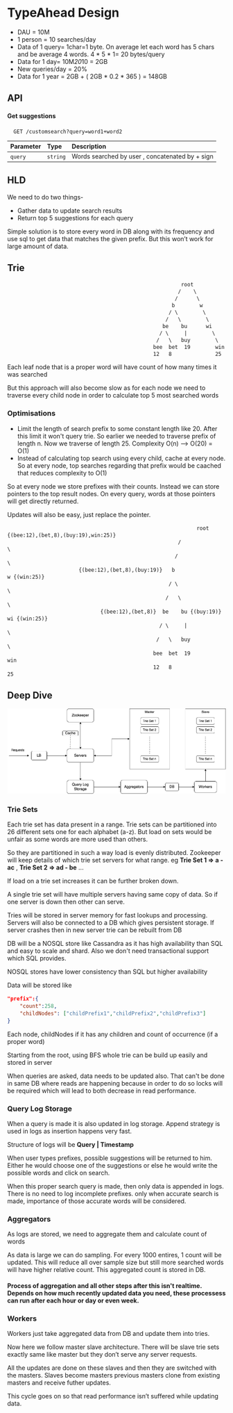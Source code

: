 # TypeAhead Design

- DAU = 10M
- 1 person = 10 searches/day
- Data of 1 query= 1char=1 byte. On average let each word has 5 chars and be average 4 words. 4 * 5 * 1= 20 bytes/query
- Data for 1 day= 10M*20*10 = 2GB 
- New queries/day = 20%
- Data for 1 year = 2GB + ( 2GB * 0.2 * 365 ) = 148GB

## API 

#### Get suggestions

```http
  GET /customsearch?query=word1+word2
```

| Parameter | Type     | Description                |
| :-------- | :------- | :------------------------- |
| `query` | `string` | Words searched by user , concatenated by + sign  |

## HLD

We need to do two things-
- Gather data to update search results
- Return top 5 suggestions for each query

Simple solution is to store every word in DB along with its frequency and use sql to get data that matches the given prefix. But this won’t work for
large amount of data.

## Trie

                                                            root
                                                           /    \
                                                          /      \
                                                         b        w
                                                        / \        \
                                                       /   \        \
                                                      be    bu      wi
                                                     / \     |        \
                                                    /   \   buy        \
                                                   bee  bet  19        win
                                                   12   8              25
                                                   
 Each leaf node that is a proper word will have count of how many times it was searched
 
 But this approach will also become slow as for each node we need to traverse every child node in order to calculate top 5 most searched words
 
 ### Optimisations 
 - Limit the length of search prefix to some constant length like 20. After this limit it won't query trie. So earlier we needed to traverse prefix of length n. Now we traverse of length 25. Complexity O(n) --> O(20) = O(1)
 - Instead of calculating top search using every child, cache at every node. So at every node, top searches regarding that prefix would be caached that reduces complexity to O(1)

So at every node we store prefixes with their counts. Instead we can store pointers to the top result nodes. On every query, words at those pointers will
get directly returned.

Updates will also be easy, just replace the pointer.


                                                                 root   {(bee:12),(bet,8),(buy:19),win:25)}
                                                           /               \
                                                          /                 \
                           {(bee:12),(bet,8),(buy:19)}   b                   w {(win:25)}
                                                        / \                   \
                                                       /   \                   \
                                  {(bee:12),(bet,8)}  be    bu {(buy:19)}     wi {(win:25)}
                                                     / \     |                   \
                                                    /   \   buy                   \
                                                   bee  bet  19                   win
                                                   12   8                           25
                        
                                                         
## Deep Dive

![alt text](https://github.com/sidhant293/Essential-Algorithms/blob/main/System%20Design/Images/TypeAhead.drawio.png)
                                                         

### Trie Sets

Each trie set has data present in a range. Trie sets can be partitioned into 26 different sets
one for each alphabet (a-z). But load on sets would be unfair as some words are more used than others.

So they are partitioned in such a way load is evenly distributed. Zookeeper will keep details of which trie set servers for what range.
eg **Trie Set 1 => a - ac** , **Trie Set 2 => ad - be** ...

If load on a trie set increases it can be further broken down.

A single trie set will have multiple servers having same copy of data. So if one server is down then other can serve.

Tries will be stored in server memory for fast lookups and processing. Servers will also be connected to a DB which gives persistent storage.
If server crashes then in new server trie can be rebuilt from DB

DB will be a NOSQL store like Cassandra as it has high availability than SQL and easy to scale and shard. Also we don't need transactional support which SQL provides. 

NOSQL stores have lower consistency than SQL but higher availability

Data will be stored like
```json
"prefix":{
    "count":258,
    "childNodes": ["childPrefix1","childPrefix2","childPrefix3"]
}
```

Each node, childNodes if it has any children and count of occurrence (if a proper word)

Starting from the root, using BFS whole trie can be build up easily and stored in server

When queries are asked, data needs to be updated also. That can't be done in same DB where reads are happening because in order to do so locks will be required which will lead to both decrease in read performance. 


### Query Log Storage

When a query is made it is also updated in log storage. Append strategy is used
in logs as insertion happens very fast.

Structure of logs will be
**Query | Timestamp**

When user types prefixes, possible suggestions will be returned to him. Either he would choose one of the suggestions or
else he would write the possible words and click on search.

When this proper search query is made, then only data is appended in logs. There is no need to log incomplete prefixes.
only when accurate search is made, importance of those accurate words will be considered.

### Aggregators

As logs are stored, we need to aggregate them and calculate count of words

As data is large we can do sampling. For every 1000 entires, 1 count will be updated. This will reduce all over sample size but still more searched words will have higher
relative count. This aggregated count is stored in DB. 

#### Process of aggregation and all other steps after this isn't realtime. Depends on how much recently updated data you need, these processess can run after each hour or day or even week. 


### Workers 

Workers just take aggregated data from DB and update them into tries.

Now here we follow master slave architecture. There will be slave trie sets exactly same like master but they don’t serve any server requests.

All the updates are done on these slaves and then they are switched with the masters. Slaves become masters previous masters clone from existing masters and receive futher updates.

This cycle goes on so that read performance isn’t suffered while updating data.

